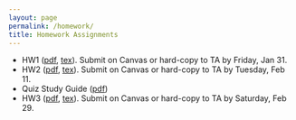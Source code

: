 ```yaml
---
layout: page
permalink: /homework/
title: Homework Assignments
---
```


- HW1 ([pdf](../assets/hw/HW1.pdf), [tex](../assets/hw/HW1.tex)). Submit on Canvas or hard-copy to TA by Friday, Jan 31.
- HW2 ([pdf](../assets/hw/HW2.pdf), [tex](../assets/hw/HW2.tex)). Submit on Canvas or hard-copy to TA by Tuesday, Feb 11.
- Quiz Study Guide ([pdf](../assets/hw/QuizStudyGuide.pdf))
- HW3 ([pdf](../assets/hw/HW3.pdf), [tex](../assets/hw/HW3.tex)). Submit on Canvas or hard-copy to TA by Saturday, Feb 29.